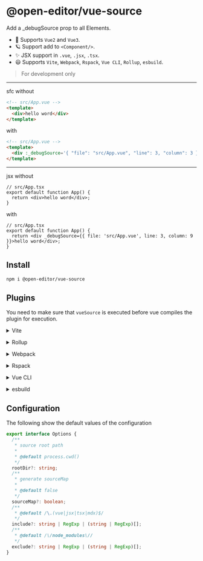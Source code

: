 # @open-editor/vue-source

Add a \_debugSource prop to all Elements.

- 🌈 Supports `Vue2` and `Vue3`.
- 🪐 Support add to `<Component/>`.
- ✨ JSX support in `.vue`, `.jsx`, `.tsx`.
- 😃 Supports `Vite`, `Webpack`, `Rspack`, `Vue CLI`, `Rollup`, `esbuild`.

> For development only

---

sfc without

```html
<!-- src/App.vue -->
<template>
  <div>hello word</div>
</template>
```

with

```html
<!-- src/App.vue -->
<template>
  <div :_debugSource='{ "file": "src/App.vue", "line": 3, "column": 3 }'>hello word</div>
</template>
```

---

jsx without

```tsx
// src/App.tsx
export default function App() {
  return <div>hello word</div>;
}
```

with

```tsx
// src/App.tsx
export default function App() {
  return <div _debugSource={{ file: 'src/App.vue', line: 3, column: 9 }}>hello word</div>;
}
```

## Install

```bash
npm i @open-editor/vue-source
```

## Plugins

You need to make sure that `vueSource` is executed before vue compiles the plugin for execution.

<details>
<summary>Vite</summary><br>

```ts
// vite.config.ts
import vueSource from '@open-editor/vue-source/vite';

export default defineConfig({
  plugins: [
    vueSource({
      /* options */
    }),
    // other plugins
  ],
});
```

<br></details>

<details>
<summary>Rollup</summary><br>

```ts
// rollup.config.js
import vueSource from '@open-editor/vue-source/rollup';

export default {
  plugins: [
    vueSource({
      /* options */
    }),
    // other plugins
  ],
};
```

<br></details>

<details>
<summary>Webpack</summary><br>

```ts
// webpack.config.js
module.exports = {
  plugins: [
    require('@open-editor/vue-source/webpack')({
      /* options */
    }),
    // other plugins
  ],
};
```

<br></details>

<details>
<summary>Rspack</summary><br>

```ts
// rspack.config.js
module.exports = {
  plugins: [
    require('@open-editor/react-source/rspack')({
      /* options */
    }),
    // other plugins
  ],
};
```

<br></details>

<details>
<summary>Vue CLI</summary><br>

```ts
// vue.config.js
module.exports = {
  configureWebpack: {
    plugins: [
      require('@open-editor/vue-source/webpack')({
        /* options */
      }),
      // other plugins
    ],
  },
};
```

<br></details>

<details>
<summary>esbuild</summary><br>

```ts
// esbuild.config.js
import { build } from 'esbuild';
import vueSource from '@open-editor/vue-source/esbuild';

build({
  plugins: [
    vueSource({
      /* options */
    }),
    // other plugins
  ],
});
```

<br></details>

## Configuration

The following show the default values of the configuration

```ts
export interface Options {
  /**
   * source root path
   *
   * @default process.cwd()
   */
  rootDir?: string;
  /**
   * generate sourceMap
   *
   * @default false
   */
  sourceMap?: boolean;
  /**
   * @default /\.(vue|jsx|tsx|mdx)$/
   */
  include?: string | RegExp | (string | RegExp)[];
  /**
   * @default /\/node_modules\//
   */
  exclude?: string | RegExp | (string | RegExp)[];
}
```
